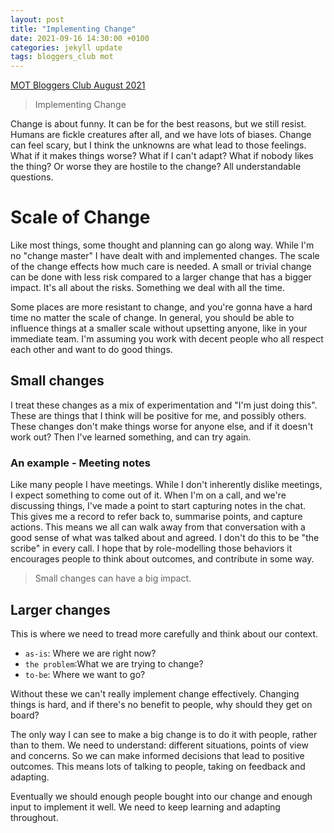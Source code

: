 ```yaml
---
layout: post
title: "Implementing Change"
date: 2021-09-16 14:30:00 +0100
categories: jekyll update
tags: bloggers_club mot
---
```

[MOT Bloggers Club August 2021](https://club.ministryoftesting.com/t/bloggers-club-august-2021-implementing-change/52284)
>  Implementing Change

Change is about funny. It can be for the best reasons, but we still resist. Humans are fickle creatures after all, and we have
lots of biases. Change can feel scary, but I think the unknowns are what lead to those feelings. What if it makes things worse? What if I can't adapt?
What if nobody likes the thing? Or worse they are hostile to the change? All understandable questions.

# Scale of Change
Like most things, some thought and planning can go along way. While I'm no "change master" I have dealt with and implemented changes.
The scale of the change effects how much care is needed. A small or trivial change can be done with less risk compared to a larger change that has a bigger impact. It's all about the risks.
Something we deal with all the time.

Some places are more resistant to change, and you're gonna have a hard time no matter the scale of change. In general, you should be able to influence things at a smaller scale
without upsetting anyone, like in your immediate team. I'm assuming you work with decent people who all respect each other and want to do good things.

## Small changes

I treat these changes as a mix of experimentation and "I'm just doing this". These are things that I think will be positive for me, and possibly others.
These changes don't make things worse for anyone else, and if it doesn't work out? Then I've learned something, and can try again.

### An example - Meeting notes

Like many people I have meetings. While I don't inherently dislike meetings, I expect something to come out of it. When I'm on a call, and we're discussing things,
I've made a point to start capturing notes in the chat. This gives me a record to refer back to, summarise points, and capture actions. This means we all can walk away
from that conversation with a good sense of what was talked about and agreed. I don't do this to be "the scribe" in every call. I hope that by role-modelling those behaviors 
it encourages people to think about outcomes, and contribute in some way.

> Small changes can have a big impact. 

## Larger changes

This is where we need to tread more carefully and think about our context.

- `as-is`: Where we are right now?
- `the problem`:What we are trying to change?
- `to-be`: Where we want to go?

Without these we can't really implement change effectively. Changing things is hard, and if there's no benefit to people, why should they get on board?

The only way I can see to make a big change is to do it with people, rather than to them. We need to understand: different situations, points of view and concerns.
So we can make informed decisions that lead to positive outcomes. This means lots of talking to people, taking on feedback and adapting.

Eventually we should enough people bought into our change and enough input to implement it well. We need to keep learning and adapting throughout.